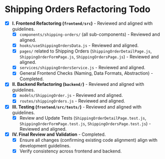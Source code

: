 # Shipping Orders Refactoring Todo

- [x] **I. Frontend Refactoring (`frontend/src`)** - Reviewed and aligned with guidelines.
    - [x] `components/shipping-orders/` (all sub-components) - Reviewed and aligned.
    - [x] `hooks/useShippingOrdersData.js` - Reviewed and aligned.
    - [x] `pages/` related to Shipping Orders (`ShippingOrderDetailPage.js`, `ShippingOrderFormPage.js`, `ShippingOrdersPage.js`) - Reviewed and aligned.
    - [x] `services/shippingOrdersService.js` - Reviewed and aligned.
    - [x] General Frontend Checks (Naming, Data Formats, Abstraction) - Completed.
- [x] **II. Backend Refactoring (`backend/`)** - Reviewed and aligned with guidelines.
    - [x] `models/ShippingOrder.js` - Reviewed and aligned.
    - [x] `routes/shippingOrders.js` - Reviewed and aligned.
- [x] **III. Testing (`frontend/src/tests/`)** - Reviewed and aligned with guidelines.
    - [x] Review and Update Tests (`ShippingOrderDetailPage.test.js`, `ShippingOrderFormPage.test.js`, `ShippingOrdersPage.test.js`) - Reviewed and aligned.
- [x] **IV. Final Review and Validation** - Completed.
    - [x] Ensure all changes (confirming existing code alignment) align with development guidelines.
    - [x] Verify consistency across frontend and backend.
